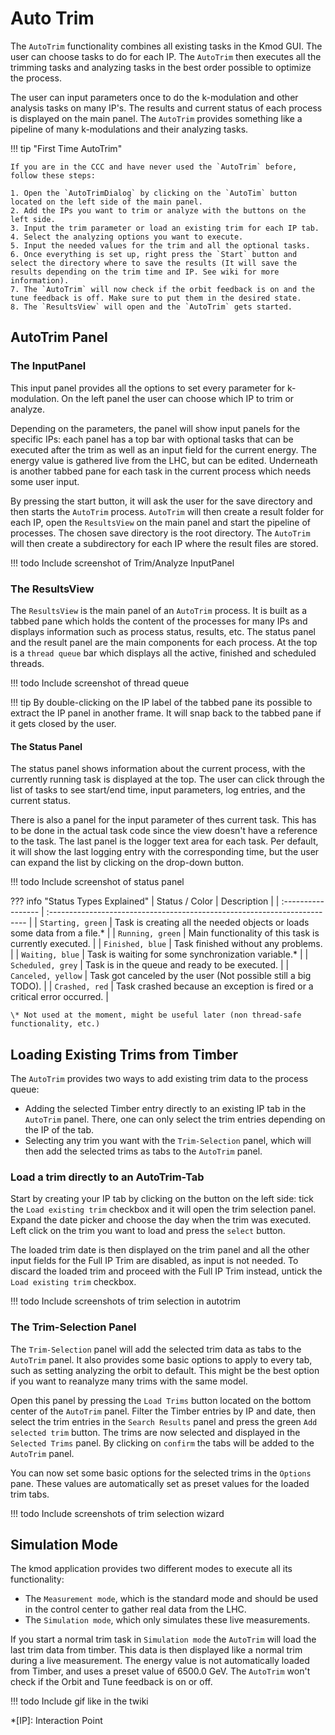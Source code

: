 # Auto Trim

The `AutoTrim` functionality combines all existing tasks in the Kmod GUI.
The user can choose tasks to do for each IP.
The `AutoTrim` then executes all the trimming tasks and analyzing tasks in the best order possible to optimize the process.

The user can input parameters once to do the k-modulation and other analysis tasks on many IP's.
The results and current status of each process is displayed on the main panel.
The `AutoTrim` provides something like a pipeline of many k-modulations and their analyzing tasks.

!!! tip "First Time AutoTrim"

    If you are in the CCC and have never used the `AutoTrim` before, follow these steps:
    
    1. Open the `AutoTrimDialog` by clicking on the `AutoTim` button located on the left side of the main panel.
    2. Add the IPs you want to trim or analyze with the buttons on the left side.
    3. Input the trim parameter or load an existing trim for each IP tab.
    4. Select the analyzing options you want to execute.
    5. Input the needed values for the trim and all the optional tasks.
    6. Once everything is set up, right press the `Start` button and select the directory where to save the results (It will save the results depending on the trim time and IP. See wiki for more information).
    7. The `AutoTrim` will now check if the orbit feedback is on and the tune feedback is off. Make sure to put them in the desired state.
    8. The `ResultsView` will open and the `AutoTrim` gets started.

## AutoTrim Panel

### The InputPanel

This input panel provides all the options to set every parameter for k-modulation.
On the left panel the user can choose which IP to trim or analyze.

Depending on the parameters, the panel will show input panels for the specific IPs: each panel has a top bar with optional tasks that can be executed after the trim as well as an input field for the current energy.
The energy value is gathered live from the LHC, but can be edited.
Underneath is another tabbed pane for each task in the current process which needs some user input.

By pressing the start button, it will ask the user for the save directory and then starts the `AutoTrim` process.
`AutoTrim` will then create a result folder for each IP, open the `ResultsView` on the main panel and start the pipeline of processes.
The chosen save directory is the root directory.
The `AutoTrim` will then create a subdirectory for each IP where the result files are stored.

!!! todo
    Include screenshot of Trim/Analyze InputPanel

### The ResultsView

The `ResultsView` is the main panel of an `AutoTrim` process.
It is built as a tabbed pane which holds the content of the processes for many IPs and displays information such as process status, results, etc.
The status panel and the result panel are the main components for each process.
At the top is a `thread queue` bar which displays all the active, finished and scheduled threads.

!!! todo
    Include screenshot of thread queue

!!! tip
    By double-clicking on the IP label of the tabbed pane its possible to extract the IP panel in another frame.
    It will snap back to the tabbed pane if it gets closed by the user.

#### The Status Panel

The status panel shows information about the current process, with the currently running task is displayed at the top.
The user can click through the list of tasks to see start/end time, input parameters, log entries, and the current status.

There is also a panel for the input parameter of thes current task.
This has to be done in the actual task code since the view doesn't have a reference to the task.
The last panel is the logger text area for each task.
Per default, it will show the last logging entry with the corresponding time, but the user can expand the list by clicking on the drop-down button.

!!! todo
    Include screenshot of status panel

??? info "Status Types Explained"
    | Status / Color     | Description                                                               |
    | :----------------- | :------------------------------------------------------------------------ |
    | `Starting, green`  | Task is creating all the needed objects or loads some data from a file.*  |
    | `Running, green`   | Main functionality of this task is currently executed.                    |
    | `Finished, blue`   | Task finished without any problems.                                       |
    | `Waiting, blue`    | Task is waiting for some synchronization variable.*                       |
    | `Scheduled, grey`  | Task is in the queue and ready to be executed.                            |
    | `Canceled, yellow` | Task got canceled by the user (Not possible still a big TODO).            |
    | `Crashed, red`     | Task crashed because an exception is fired or a critical error occurred.  |
    
    \* Not used at the moment, might be useful later (non thread-safe functionality, etc.)


## Loading Existing Trims from Timber

The `AutoTrim` provides two ways to add existing trim data to the process queue:

- Adding the selected Timber entry directly to an existing IP tab in the `AutoTrim` panel. There, one can only select the trim entries depending on the IP of the tab.
- Selecting any trim you want with the `Trim-Selection` panel, which will then add the selected trims as tabs to the `AutoTrim` panel.

### Load a trim directly to an AutoTrim-Tab

Start by creating your IP tab by clicking on the button on the left side: tick the `Load existing trim` checkbox and it will open the trim selection panel.
Expand the date picker and choose the day when the trim was executed.
Left click on the trim you want to load and press the `select` button.

The loaded trim date is then displayed on the trim panel and all the other input fields for the Full IP Trim are disabled, as input is not needed.
To discard the loaded trim and proceed with the Full IP Trim instead, untick the `Load existing trim` checkbox.

!!! todo
    Include screenshots of trim selection in autotrim

### The Trim-Selection Panel

The `Trim-Selection` panel will add the selected trim data as tabs to the `AutoTrim` panel.
It also provides some basic options to apply to every tab, such as setting analyzing the orbit to default.
This might be the best option if you want to reanalyze many trims with the same model.

Open this panel by pressing the `Load Trims` button located on the bottom center of the `AutoTrim` panel.
Filter the Timber entries by IP and date, then select the trim entries in the `Search Results` panel and press the green `Add selected trim` button.
The trims are now selected and displayed in the `Selected Trims` panel.
By clicking on `confirm` the tabs will be added to the `AutoTrim` panel.

You can now set some basic options for the selected trims in the `Options` pane.
These values are automatically set as preset values for the loaded trim tabs.

!!! todo
    Include screenshots of trim selection wizard

## Simulation Mode

The kmod application provides two different modes to execute all its functionality:

- The `Measurement mode`, which is the standard mode and should be used in the control center to gather real data from the LHC.
- The `Simulation mode`, which only simulates these live measurements.

If you start a normal trim task in `Simulation mode` the `AutoTrim` will load the last trim data from timber.
This data is then displayed like a normal trim during a live measurement.
The energy value is not automatically loaded from Timber, and uses a preset value of 6500.0 GeV.
The `AutoTrim` won't check if the Orbit and Tune feedback is on or off. 

!!! todo
    Include gif like in the twiki

*[IP]: Interaction Point